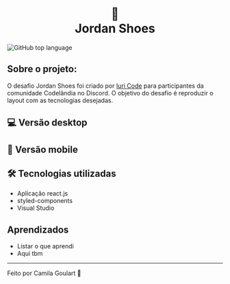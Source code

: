 <h1 align="center">
  👟 <br> Jordan Shoes </h1>

  <img alt="GitHub top language" src="https://img.shields.io/github/languages/top/camilagsoares/jordan-shoes?color=ED8936">


## Sobre o projeto:

O desafio Jordan Shoes foi criado por <a href="https://github.com/iuricode">Iuri Code</a> para participantes da comunidade Codelândia no Discord. O objetivo do desafio é reproduzir o layout com as tecnologias desejadas.

## 💻 Versão desktop 


## 📱 Versão mobile 

## 🛠 Tecnologias utilizadas

* Aplicação react.js 
* styled-components
* Visual Studio


## Aprendizados
* Listar o que aprendi
* Aqui tbm

<hr/>

<p> Feito por Camila Goulart 💖</p>

